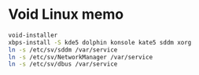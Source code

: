 # Void Linux memo

```bash
void-installer
xbps-install -S kde5 dolphin konsole kate5 sddm xorg
ln -s /etc/sv/sddm /var/service
ln -s /etc/sv/NetworkManager /var/service
ln -s /etc/sv/dbus /var/service
```
